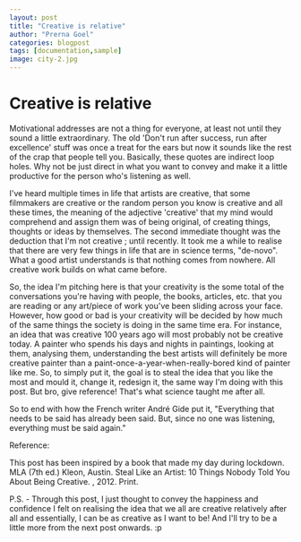 ```yaml
---
layout: post
title: "Creative is relative"
author: "Prerna Goel"
categories: blogpost
tags: [documentation,sample]
image: city-2.jpg
---
```


# Creative is relative

Motivational addresses are not a thing for everyone, at least not until they sound a little extraordinary. The old 'Don't run after success, run after excellence' stuff was once a treat for the ears but now it sounds like the rest of the crap that people tell you. Basically, these quotes are indirect loop holes. Why not be just direct in what you want to convey and make it a little productive for the person who's listening as well. 

I've heard multiple times in life that artists are creative, that some filmmakers are creative or the random person you know is creative and all these times, the meaning of the adjective 'creative' that my mind would comprehend and assign them was of being original, of creating things, thoughts or ideas by themselves. The second immediate thought was the deduction that I'm not creative ; until recently. It took me a while to realise that there are very few things in life that are in science terms, "de-novo". What a good artist understands is that nothing comes from nowhere. All creative work builds on what came before. 

So, the idea I'm pitching here is that your creativity is the some total of the conversations you're having with people, the books, articles, etc. that you are reading or any art/piece of work you've been sliding across your face. However, how good or bad is your creativity will be decided by how much of the same things the society is doing in the same time era. For instance, an idea that was creative 100 years ago will most probably not be creative today. A painter who spends his days and nights in paintings, looking at them, analysing them, understanding the best artists will definitely be more creative painter than a paint-once-a-year-when-really-bored kind of painter like me. So, to simply put it, the goal is to steal the idea that you like the most and mould it, change it, redesign it, the same way I'm doing with this post. But bro, give reference! That's what science taught me after all.

So to end with how the French writer André Gide put it, "Everything that needs to be said has already been said. But, since no one was listening, everything must be said again."

Reference:

This post has been inspired by a book that made my day during lockdown. 
MLA (7th ed.)
Kleon, Austin. Steal Like an Artist: 10 Things Nobody Told You About Being Creative. , 2012. Print.


P.S. - Through this post, I just thought to convey the happiness and confidence I felt on realising the idea that we all are creative relatively after all and essentially, I can be as creative as I want to be! And I'll try to be a little more from the next post onwards. :p
